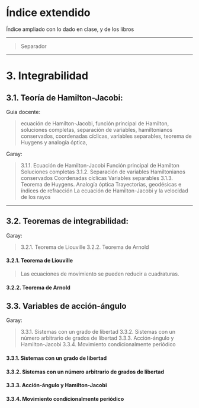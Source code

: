 # Índice extendido

Índice ampliado con lo dado en clase, y de los libros

---

> Separador

---

# 3. Integrabilidad

## 3.1. Teoría de Hamilton-Jacobi:

Guia docente:
> ecuación de Hamilton-Jacobi,
función principal de Hamilton,
soluciones completas,
separación de variables,
hamiltonianos conservados,
coordenadas cíclicas,
variables separables,
teorema de Huygens y analogía óptica,

Garay:
> 3.1.1. Ecuación de Hamilton-Jacobi
Función principal de Hamilton
Soluciones completas
3.1.2. Separación de variables
Hamiltonianos conservados
Coordenadas cíclicas
Variables separables
3.1.3. Teorema de Huygens. Analogía óptica
Trayectorias, geodésicas e índices de refracción
La ecuación de Hamilton-Jacobi y la velocidad de los rayos

---



## 3.2. Teoremas de integrabilidad:

Garay:
>  3.2.1. Teorema de Liouville
3.2.2. Teorema de Arnold

#### 3.2.1. Teorema de Liouville

> Las ecuaciones de movimiento se pueden reducir a cuadraturas.

#### 3.2.2. Teorema de Arnold


## 3.3. Variables de acción-ángulo

Garay:
> 3.3.1. Sistemas con un grado de libertad
3.3.2. Sistemas con un número arbitrario de grados de libertad
3.3.3. Acción-ángulo y Hamilton-Jacobi
3.3.4. Movimiento condicionalmente periódico

#### 3.3.1. Sistemas con un grado de libertad


#### 3.3.2. Sistemas con un número arbitrario de grados de libertad
#### 3.3.3. Acción-ángulo y Hamilton-Jacobi
#### 3.3.4. Movimiento condicionalmente periódico
